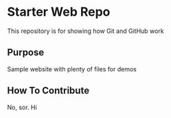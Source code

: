 # Starter Web Repo

This repository is for showing how Git and GitHub work

## Purpose

Sample website with plenty of files for demos

## How To Contribute

No, sor. Hi
